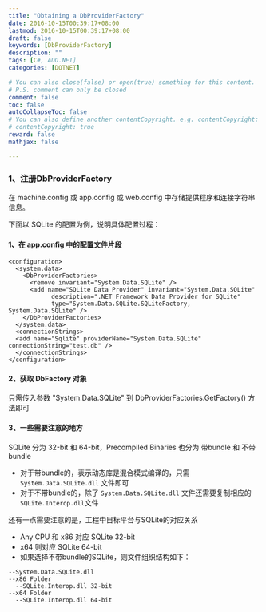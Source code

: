 ```yaml
---
title: "Obtaining a DbProviderFactory"
date: 2016-10-15T00:39:17+08:00
lastmod: 2016-10-15T00:39:17+08:00
draft: false
keywords: [DbProviderFactory]
description: ""
tags: [C#, ADO.NET]
categories: [DOTNET]

# You can also close(false) or open(true) something for this content.
# P.S. comment can only be closed
comment: false
toc: false
autoCollapseToc: false
# You can also define another contentCopyright. e.g. contentCopyright: "This is another copyright."
# contentCopyright: true
reward: false
mathjax: false

---
```


### 1、注册DbProviderFactory

在 machine.config 或 app.config 或 web.config 中存储提供程序和连接字符串信息。

下面以 SQLite 的配置为例，说明具体配置过程：

#### 1、在 app.config 中的配置文件片段

    <configuration>
      <system.data>
        <DbProviderFactories>
          <remove invariant="System.Data.SQLite" />
          <add name="SQLite Data Provider" invariant="System.Data.SQLite"
                description=".NET Framework Data Provider for SQLite"
                type="System.Data.SQLite.SQLiteFactory, System.Data.SQLite" />
        </DbProviderFactories>
      </system.data>
      <connectionStrings>
      <add name="Sqlite" providerName="System.Data.SQLite" connectionString="test.db" />
      </connectionStrings>
    </configuration>

#### 2、获取 DbFactory 对象

  只需传入参数 "System.Data.SQLite" 到 DbProviderFactories.GetFactory() 方法即可

#### 3、一些需要注意的地方

SQLite 分为 32-bit 和 64-bit，Precompiled Binaries 也分为 带bundle 和 不带bundle

* 对于带bundle的，表示动态库是混合模式编译的，只需 `System.Data.SQLite.dll` 文件即可
* 对于不带bundle的，除了 `System.Data.SQLite.dll` 文件还需要复制相应的 `SQLite.Interop.dll`文件

还有一点需要注意的是，工程中目标平台与SQLite的对应关系

* Any CPU 和 x86 对应 SQLite 32-bit
* x64 则对应 SQLite 64-bit
* 如果选择不带bundle的SQLite，则文件组织结构如下：

```
--System.Data.SQLite.dll
--x86 Folder
  --SQLite.Interop.dll 32-bit
--x64 Folder
  --SQLite.Interop.dll 64-bit
```
